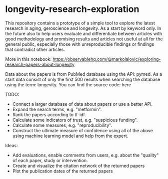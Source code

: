 # longevity-research-exploration
This repository contains a prototype of a simple tool to explore the latest research in aging, geroscience and longevity. As a start by keyword only. In the future also to help users evaluate and differentiate between articles with good methodology and promising results and articles not useful at all for the general public, especially those with unreproducible findings or findings that contradict other articles. 

More in this notebook:
https://observablehq.com/@markolalovic/exploring-research-papers-about-longevity

Data about the papers is from PubMed database using the API: pymed. As a start data consist of only the first 500 results when searching the database using the term: longevity. You can find the source code: here

TODO:

* Connect a larger database of data about papers or use a better API.
* Expand the search terms, e.g. "metformin".
* Rank the papers according to tf-idf.
* Calculate some indicators of trust, e.g. "suspicious funding".
* Calculate some measures, e.g. "reproducibility".
* Construct the ultimate measure of confidence using all of the above using machine learning model and help from the expert.

Ideas:
* Add evaluations, enable comments from users, e.g. about the "quality" of each paper, study or intervention.
* Create and visualize the citation network of the returned papers
* Plot the publication dates of the returned papers


